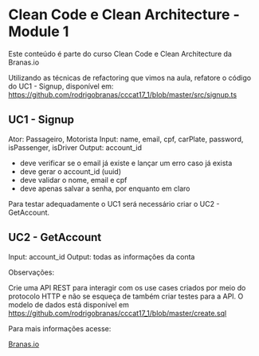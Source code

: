 # Clean Code e Clean Architecture - Module 1

Este conteúdo é parte do curso Clean Code e Clean Architecture da Branas.io

Utilizando as técnicas de refactoring que vimos na aula, refatore o código do UC1 - Signup, disponível em:
<https://github.com/rodrigobranas/cccat17_1/blob/master/src/signup.ts>

## UC1 - Signup

Ator: Passageiro, Motorista
Input: name, email, cpf, carPlate, password, isPassenger, isDriver
Output: account_id

* deve verificar se o email já existe e lançar um erro caso já exista
* deve gerar o account_id (uuid)
* deve validar o nome, email e cpf
* deve apenas salvar a senha, por enquanto em claro

Para testar adequadamente o UC1 será necessário criar o UC2 - GetAccount.

## UC2 - GetAccount

Input: account_id
Output: todas as informações da conta

Observações:

Crie uma API REST para interagir com os use cases criados por meio do protocolo HTTP e não se esqueça de também criar testes para a API.
O modelo de dados está disponível em <https://github.com/rodrigobranas/cccat17_1/blob/master/create.sql>

Para mais informações acesse:

[Branas.io](https://branas.io/)
